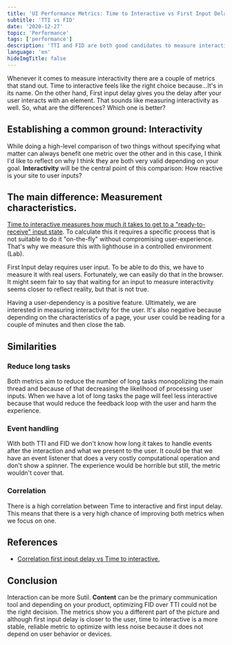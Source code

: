 ```yaml
---
title: 'UI Performance Metrics: Time to Interactive vs First Input Delay'
subtitle: 'TTI vs FID'
date: '2020-12-27'
topic: 'Performance'
tags: ['performance']
description: 'TTI and FID are both good candidates to measure interactive. One is better than the other depending on the situation.'
language: 'en'
hideImgTitle: false
---
```


Whenever it comes to measure interactivity there are a couple of metrics that stand out. Time to interactive feels like the right choice because...It's in its name. On the other hand, First input delay gives you the delay after your user interacts with an element. That sounds like measuring interactivity as well. So, what are the differences? Which one is better?

## Establishing a common ground: Interactivity

While doing a high-level comparison of two things without specifying what matter can always benefit one metric over the other and in this case, I think I'd like to reflect on why I think they are both very valid depending on your goal. **Interactivity** will be the central point of this comparison: How reactive is your site to user inputs?

## The main difference: Measurement characteristics.

[Time to interactive measures how much it takes to get to a "ready-to-receive" input state](https://blog.m4x.io/2020/ui-performance-metrics-what-is-time-to-interactive/). To calculate this it requires a specific process that is not suitable to do it "on-the-fly" without compromising user-experience. That's why we measure this with lighthouse in a controlled environment (Lab).

First Input delay requires user input. To be able to do this, we have to measure it with real users. Fortunately, we can easily do that in the browser. It might seem fair to say that waiting for an input to measure interactivity seems closer to reflect reality, but that is not true.

Having a user-dependency is a positive feature. Ultimately, we are interested in measuring interactivity for the user. It's also negative because depending on the characteristics of a page, your user could be reading for a couple of minutes and then close the tab.

## Similarities

### Reduce long tasks

Both metrics aim to reduce the number of long tasks monopolizing the main thread and because of that decreasing the likelihood of processing user inputs. When we have a lot of long tasks the page will feel less interactive because that would reduce the feedback loop with the user and harm the experience.

### Event handling

With both TTI and FID we don't know how long it takes to handle events after the interaction and what we present to the user. It could be that we have an event listener that does a very costly computational operation and don't show a spinner. The experience would be horrible but still, the metric wouldn't cover that.

### Correlation

There is a high correlation between Time to interactive and first input delay. This means that there is a very high chance of improving both metrics when we focus on one.

## References

- [Correlation first input delay vs Time to interactive.](https://docs.google.com/document/d/1g0J5JIcICFyXYM6ifBF6vNd_qUPIfpf6YAfFHE1TYRE/edit#)

## Conclusion

Interaction can be more Sutil. **Content** can be the primary communication tool and depending on your product, optimizing FID over TTI could not be the right decision. The metrics show you a different part of the picture and although first input delay is closer to the user, time to interactive is a more stable, reliable metric to optimize with less noise because it does not depend on user behavior or devices.
